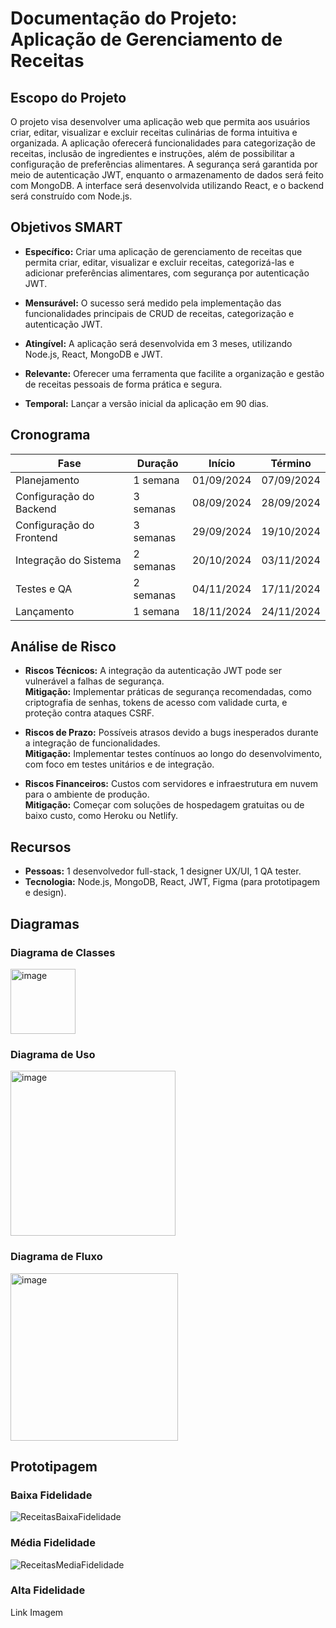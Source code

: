 # Documentação do Projeto: Aplicação de Gerenciamento de Receitas

## Escopo do Projeto
O projeto visa desenvolver uma aplicação web que permita aos usuários criar, editar, visualizar e excluir receitas culinárias de forma intuitiva e organizada. A aplicação oferecerá funcionalidades para categorização de receitas, inclusão de ingredientes e instruções, além de possibilitar a configuração de preferências alimentares. A segurança será garantida por meio de autenticação JWT, enquanto o armazenamento de dados será feito com MongoDB. A interface será desenvolvida utilizando React, e o backend será construído com Node.js.

## Objetivos SMART

- **Específico:** Criar uma aplicação de gerenciamento de receitas que permita criar, editar, visualizar e excluir receitas, categorizá-las e adicionar preferências alimentares, com segurança por autenticação JWT.
  
- **Mensurável:** O sucesso será medido pela implementação das funcionalidades principais de CRUD de receitas, categorização e autenticação JWT.
  
- **Atingível:** A aplicação será desenvolvida em 3 meses, utilizando Node.js, React, MongoDB e JWT.
  
- **Relevante:** Oferecer uma ferramenta que facilite a organização e gestão de receitas pessoais de forma prática e segura.
  
- **Temporal:** Lançar a versão inicial da aplicação em 90 dias.

## Cronograma

| Fase                     | Duração    | Início      | Término     |
|--------------------------|------------|-------------|-------------|
| Planejamento              | 1 semana   | 01/09/2024  | 07/09/2024  |
| Configuração do Backend   | 3 semanas  | 08/09/2024  | 28/09/2024  |
| Configuração do Frontend  | 3 semanas  | 29/09/2024  | 19/10/2024  |
| Integração do Sistema     | 2 semanas  | 20/10/2024  | 03/11/2024  |
| Testes e QA               | 2 semanas  | 04/11/2024  | 17/11/2024  |
| Lançamento                | 1 semana   | 18/11/2024  | 24/11/2024  |

## Análise de Risco

- **Riscos Técnicos:** A integração da autenticação JWT pode ser vulnerável a falhas de segurança.  
  **Mitigação:** Implementar práticas de segurança recomendadas, como criptografia de senhas, tokens de acesso com validade curta, e proteção contra ataques CSRF.
  
- **Riscos de Prazo:** Possíveis atrasos devido a bugs inesperados durante a integração de funcionalidades.  
  **Mitigação:** Implementar testes contínuos ao longo do desenvolvimento, com foco em testes unitários e de integração.
  
- **Riscos Financeiros:** Custos com servidores e infraestrutura em nuvem para o ambiente de produção.  
  **Mitigação:** Começar com soluções de hospedagem gratuitas ou de baixo custo, como Heroku ou Netlify.

## Recursos

- **Pessoas:** 1 desenvolvedor full-stack, 1 designer UX/UI, 1 QA tester.
- **Tecnologia:** Node.js, MongoDB, React, JWT, Figma (para prototipagem e design).
  
## Diagramas

### Diagrama de Classes
<img width="104" alt="image" src="https://github.com/user-attachments/assets/c91bf8a8-a691-4d18-bbfb-65e11c8a311f">


### Diagrama de Uso
<img width="264" alt="image" src="https://github.com/user-attachments/assets/7f0fe95f-8985-436c-85f3-7297c689d3a2">


### Diagrama de Fluxo
<img width="268" alt="image" src="https://github.com/user-attachments/assets/b7ae0ed3-f5b9-42a5-9cd5-074601877992">

## Prototipagem

### Baixa Fidelidade
![ReceitasBaixaFidelidade](https://github.com/user-attachments/assets/984fb9c0-0eb1-4a68-95bb-ffc8741842ae)

### Média Fidelidade
![ReceitasMediaFidelidade](https://github.com/user-attachments/assets/2ee00f7e-c81a-4412-a119-4970b3055af4)

### Alta Fidelidade
Link Imagem
